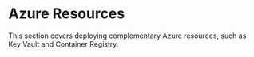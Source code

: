 # Azure Resources

This section covers deploying complementary Azure resources, such as Key Vault and Container Registry.
